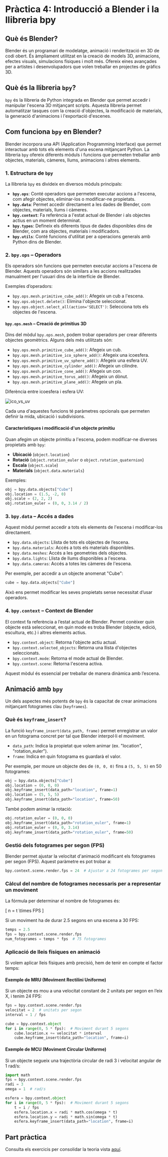 # Pràctica 4: Introducció a Blender i la llibreria bpy

## Què és Blender?

Blender és un programari de modelatge, animació i renderització en 3D de codi obert. És àmpliament utilitzat en la creació de models 3D, animacions, efectes visuals, simulacions físiques i molt més. Ofereix eines avançades per a artistes i desenvolupadors que volen treballar en projectes de gràfics 3D.

## Què és la llibreria `bpy`?

`bpy` és la llibreria de Python integrada en Blender que permet accedir i manipular l'escena 3D mitjançant scripts. Aquesta llibreria permet automatitzar tasques com la creació d'objectes, la modificació de materials, la generació d'animacions i l'exportació d'escenes.

## Com funciona `bpy` en Blender?

Blender incorpora una API (Application Programming Interface) que permet interactuar amb tots els elements d'una escena mitjançant Python. La llibreria `bpy` ofereix diferents mòduls i funcions que permeten treballar amb objectes, materials, càmeres, llums, animacions i altres elements.

### 1. Estructura de `bpy`

La llibreria `bpy` es divideix en diversos mòduls principals:

- **`bpy.ops`**: Conté operadors que permeten executar accions a l'escena, com afegir objectes, eliminar-los o modificar-ne propietats.
- **`bpy.data`**: Permet accedir directament a les dades de Blender, com objectes, materials, llums i càmeres.
- **`bpy.context`**: Fa referència a l'estat actual de Blender i als objectes actius en un moment determinat.
- **`bpy.types`**: Defineix els diferents tipus de dades disponibles dins de Blender, com ara objectes, materials i modificadors.
- **`bpy.utils`**: Conté funcions d'utilitat per a operacions generals amb Python dins de Blender.

### 2. `bpy.ops` – Operadors

Els operadors són funcions que permeten executar accions a l'escena de Blender. Aquests operadors són similars a les accions realitzades manualment per l'usuari dins de la interfície de Blender.

Exemples d’operadors:

- `bpy.ops.mesh.primitive_cube_add()`: Afegeix un cub a l'escena.
- `bpy.ops.object.delete()`: Elimina l'objecte seleccionat.
- `bpy.ops.object.select_all(action='SELECT')`: Selecciona tots els objectes de l'escena.

#### `bpy.ops.mesh` – Creació de primitius 3D

Dins del mòdul `bpy.ops.mesh`, podem trobar operadors per crear diferents objectes geomètrics. Alguns dels més utilitzats són:

- `bpy.ops.mesh.primitive_cube_add()`: Afegeix un cub.
- `bpy.ops.mesh.primitive_ico_sphere_add()`: Afegeix una icoesfera.
- `bpy.ops.mesh.primitive_uv_sphere_add()`: Afegeix una esfera UV.
- `bpy.ops.mesh.primitive_cylinder_add()`: Afegeix un cilindre.
- `bpy.ops.mesh.primitive_cone_add()`: Afegeix un con.
- `bpy.ops.mesh.primitive_torus_add()`: Afegeix un dònut.
- `bpy.ops.mesh.primitive_plane_add()`: Afegeix un pla.

Diferència entre icoesfera i esfera UV:

![ico_vs_uv](./images/ico_vs_uv.png)

Cada una d'aquestes funcions té paràmetres opcionals que permeten definir la mida, ubicació i subdivisions.

#### Característiques i modificació d'un objecte primitiu

Quan afegim un objecte primitiu a l'escena, podem modificar-ne diverses propietats amb `bpy`:

- **Ubicació** (`object.location`)
- **Rotació** (`object.rotation_euler` o `object.rotation_quaternion`)
- **Escala** (`object.scale`)
- **Materials** (`object.data.materials`)

Exemples:

```python
obj = bpy.data.objects["Cube"]
obj.location = (1.5, -2, 0)
obj.scale = (2, 2, 2)
obj.rotation_euler = (0, 0, 3.14 / 2)
```

### 3. `bpy.data` – Accés a dades

Aquest mòdul permet accedir a tots els elements de l'escena i modificar-los directament.

- `bpy.data.objects`: Llista de tots els objectes de l’escena.
- `bpy.data.materials`: Accés a tots els materials disponibles.
- `bpy.data.meshes`: Accés a les geometries dels objectes.
- `bpy.data.lights`: Llista de llums disponibles a l'escena.
- `bpy.data.cameras`: Accés a totes les càmeres de l'escena.

Per exemple, per accedir a un objecte anomenat "Cube":

```python
cube = bpy.data.objects["Cube"]
```

Això ens permet modificar les seves propietats sense necessitat d’usar operadors.

### 4. `bpy.context` – Context de Blender

El context fa referència a l’estat actual de Blender. Permet conèixer quin objecte està seleccionat, en quin mode es troba Blender (objecte, edició, escultura, etc.) i altres elements actius.

- `bpy.context.object`: Retorna l'objecte actiu actual.
- `bpy.context.selected_objects`: Retorna una llista d'objectes seleccionats.
- `bpy.context.mode`: Retorna el mode actual de Blender.
- `bpy.context.scene`: Retorna l'escena activa.

Aquest mòdul és essencial per treballar de manera dinàmica amb l’escena.

## Animació amb `bpy`

Un dels aspectes més potents de `bpy` és la capacitat de crear animacions mitjançant fotogrames clau (`keyframes`).

### Què és `keyframe_insert`?

La funció `keyframe_insert(data_path, frame)` permet enregistrar un valor en un fotograma concret per tal que Blender interpol·li el moviment.

- `data_path`: Indica la propietat que volem animar (ex. "location", "rotation_euler").
- `frame`: Indica en quin fotograma es guardarà el valor.

Per exemple, per moure un objecte des de `(0, 0, 0)` fins a `(5, 5, 5)` en 50 fotogrames:

```python
obj = bpy.data.objects["Cube"]
obj.location = (0, 0, 0)
obj.keyframe_insert(data_path="location", frame=1)
obj.location = (5, 5, 5)
obj.keyframe_insert(data_path="location", frame=50)
```

També podem animar la rotació:

```python
obj.rotation_euler = (0, 0, 0)
obj.keyframe_insert(data_path="rotation_euler", frame=1)
obj.rotation_euler = (0, 0, 3.14)
obj.keyframe_insert(data_path="rotation_euler", frame=50)
```

### Gestió dels fotogrames per segon (FPS)

Blender permet ajustar la velocitat d'animació modificant els fotogrames per segon (FPS). Aquest paràmetre es pot trobar a:

```python
bpy.context.scene.render.fps = 24  # Ajustar a 24 fotogrames per segon
```

### Càlcul del nombre de fotogrames necessaris per a representar un moviment

La fórmula per determinar el nombre de fotogrames és:

\[ n = t \times FPS \]

Si un moviment ha de durar 2.5 segons en una escena a 30 FPS:

```python
temps = 2.5
fps = bpy.context.scene.render.fps
num_fotogrames = temps * fps  # 75 fotogrames
```

### Aplicació de lleis físiques en animació

Si volem aplicar lleis físiques amb precisió, hem de tenir en compte el factor temps:

#### Exemple de MRU (Moviment Rectilini Uniforme)

Si un objecte es mou a una velocitat constant de 2 unitats per segon en l’eix X, i tenim 24 FPS:

```python
fps = bpy.context.scene.render.fps
velocitat = 2  # unitats per segon
interval = 1 / fps

cube = bpy.context.object
for i in range(0, 5 * fps):  # Moviment durant 5 segons
    cube.location.x += velocitat * interval
    cube.keyframe_insert(data_path="location", frame=i)
```

#### Exemple de MCU (Moviment Circular Uniforme)

Si un objecte segueix una trajectòria circular de radi 3 i velocitat angular de 1 rad/s:

```python
import math
fps = bpy.context.scene.render.fps
radi = 3
omega = 1  # rad/s

esfera = bpy.context.object
for i in range(0, 5 * fps):  # Moviment durant 5 segons
    t = i / fps
    esfera.location.x = radi * math.cos(omega * t)
    esfera.location.y = radi * math.sin(omega * t)
    esfera.keyframe_insert(data_path="location", frame=i)
```

## Part pràctica

Consulta els exercicis per consolidar la teoria vista [aquí](./Part_pràctica.md).
